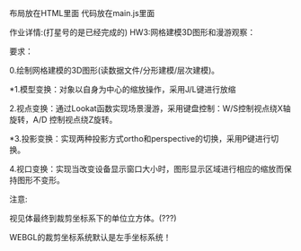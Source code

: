 布局放在HTML里面
代码放在main.js里面

作业详情:(打星号的是已经完成的)
	HW3:网格建模3D图形和漫游观察：

要求：

0.绘制网格建模的3D图形(读数据文件/分形建模/层次建模)。

*1.模型变换：对象以自身为中心的缩放操作，采用J/L键进行放缩

2.视点变换：通过Lookat函数实现场景漫游，采用键盘控制：W/S控制视点绕X轴旋转，A/D 控制视点绕Z旋转。

*3.投影变换：实现两种投影方式ortho和perspective的切换，采用P键进行切换。

4.视口变换：实现当改变设备显示窗口大小时，图形显示区域进行相应的缩放而保持图形不变形。

注意:

视见体最终到裁剪坐标系下的单位立方体。(???)

WEBGL的裁剪坐标系统默认是左手坐标系统！


